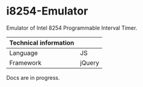 # i8254-Emulator

Emulator of Intel 8254 Programmable Interval Timer.

Technical information ||
--- | ---
Language	| JS
Framework	| jQuery

Docs are in progress.
